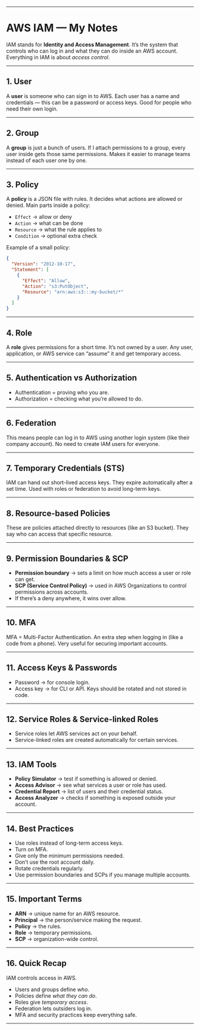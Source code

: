 
---

# AWS IAM — My Notes

IAM stands for **Identity and Access Management**.
It’s the system that controls who can log in and what they can do inside an AWS account.
Everything in IAM is about *access control*.

---

## 1. User

A **user** is someone who can sign in to AWS.
Each user has a name and credentials — this can be a password or access keys.
Good for people who need their own login.

---

## 2. Group

A **group** is just a bunch of users.
If I attach permissions to a group, every user inside gets those same permissions.
Makes it easier to manage teams instead of each user one by one.

---

## 3. Policy

A **policy** is a JSON file with rules.
It decides what actions are allowed or denied.
Main parts inside a policy:

* `Effect` → allow or deny
* `Action` → what can be done
* `Resource` → what the rule applies to
* `Condition` → optional extra check

Example of a small policy:

```json
{
  "Version": "2012-10-17",
  "Statement": [
    {
      "Effect": "Allow",
      "Action": "s3:PutObject",
      "Resource": "arn:aws:s3:::my-bucket/*"
    }
  ]
}
```

---

## 4. Role

A **role** gives permissions for a short time.
It’s not owned by a user.
Any user, application, or AWS service can “assume” it and get temporary access.

---

## 5. Authentication vs Authorization

* Authentication = proving who you are.
* Authorization = checking what you’re allowed to do.

---

## 6. Federation

This means people can log in to AWS using another login system (like their company account).
No need to create IAM users for everyone.

---

## 7. Temporary Credentials (STS)

IAM can hand out short-lived access keys.
They expire automatically after a set time.
Used with roles or federation to avoid long-term keys.

---

## 8. Resource-based Policies

These are policies attached directly to resources (like an S3 bucket).
They say who can access that specific resource.

---

## 9. Permission Boundaries & SCP

* **Permission boundary** → sets a limit on how much access a user or role can get.
* **SCP (Service Control Policy)** → used in AWS Organizations to control permissions across accounts.
* If there’s a deny anywhere, it wins over allow.

---

## 10. MFA

MFA = Multi-Factor Authentication.
An extra step when logging in (like a code from a phone).
Very useful for securing important accounts.

---

## 11. Access Keys & Passwords

* Password → for console login.
* Access key → for CLI or API.
  Keys should be rotated and not stored in code.

---

## 12. Service Roles & Service-linked Roles

* Service roles let AWS services act on your behalf.
* Service-linked roles are created automatically for certain services.

---

## 13. IAM Tools

* **Policy Simulator** → test if something is allowed or denied.
* **Access Advisor** → see what services a user or role has used.
* **Credential Report** → list of users and their credential status.
* **Access Analyzer** → checks if something is exposed outside your account.

---

## 14. Best Practices

* Use roles instead of long-term access keys.
* Turn on MFA.
* Give only the minimum permissions needed.
* Don’t use the root account daily.
* Rotate credentials regularly.
* Use permission boundaries and SCPs if you manage multiple accounts.

---

## 15. Important Terms

* **ARN** → unique name for an AWS resource.
* **Principal** → the person/service making the request.
* **Policy** → the rules.
* **Role** → temporary permissions.
* **SCP** → organization-wide control.

---

## 16. Quick Recap

IAM controls access in AWS.

* Users and groups define *who*.
* Policies define *what they can do*.
* Roles give *temporary access*.
* Federation lets outsiders log in.
* MFA and security practices keep everything safe.

---


